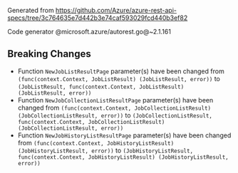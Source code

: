Generated from https://github.com/Azure/azure-rest-api-specs/tree/3c764635e7d442b3e74caf593029fcd440b3ef82

Code generator @microsoft.azure/autorest.go@~2.1.161

## Breaking Changes

- Function `NewJobListResultPage` parameter(s) have been changed from `(func(context.Context, JobListResult) (JobListResult, error))` to `(JobListResult, func(context.Context, JobListResult) (JobListResult, error))`
- Function `NewJobCollectionListResultPage` parameter(s) have been changed from `(func(context.Context, JobCollectionListResult) (JobCollectionListResult, error))` to `(JobCollectionListResult, func(context.Context, JobCollectionListResult) (JobCollectionListResult, error))`
- Function `NewJobHistoryListResultPage` parameter(s) have been changed from `(func(context.Context, JobHistoryListResult) (JobHistoryListResult, error))` to `(JobHistoryListResult, func(context.Context, JobHistoryListResult) (JobHistoryListResult, error))`
